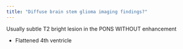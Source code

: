 ```yaml
---
title: "Diffuse brain stem glioma imaging findings?"
---
```

Usually subtle T2 bright lesion in the PONS WITHOUT enhancement
- Flattened 4th ventricle


